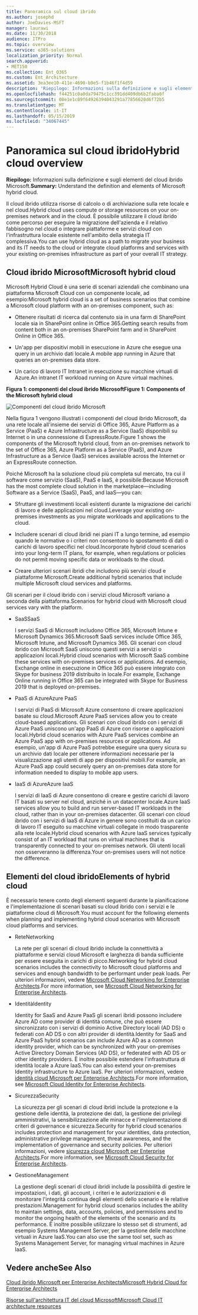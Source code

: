 ```yaml
---
title: Panoramica sul cloud ibrido
ms.author: josephd
author: JoeDavies-MSFT
manager: laurawi
ms.date: 11/30/2018
audience: ITPro
ms.topic: overview
ms.service: o365-solutions
localization_priority: Normal
search.appverid:
- MET150
ms.collection: Ent_O365
ms.custom: Ent_Architecture
ms.assetid: 3ea3ee10-411e-4690-b9e5-f1b46f1f4d59
description: 'Riepilogo: Informazioni sulla definizione e sugli elementi del cloud ibrido Microsoft.'
ms.openlocfilehash: f44251c0a0da79475c1cc391dd409db6b2faba0f
ms.sourcegitcommit: 08e1e1c09f64926394043291a77856620d6f72b5
ms.translationtype: MT
ms.contentlocale: it-IT
ms.lasthandoff: 05/15/2019
ms.locfileid: "34067445"
---
```

# <a name="hybrid-cloud-overview"></a><span data-ttu-id="4afa7-103">Panoramica sul cloud ibrido</span><span class="sxs-lookup"><span data-stu-id="4afa7-103">Hybrid cloud overview</span></span>

 <span data-ttu-id="4afa7-104">**Riepilogo:** Informazioni sulla definizione e sugli elementi del cloud ibrido Microsoft.</span><span class="sxs-lookup"><span data-stu-id="4afa7-104">**Summary:** Understand the definition and elements of Microsoft hybrid cloud.</span></span>
  
<span data-ttu-id="4afa7-105">Il cloud ibrido utilizza risorse di calcolo o di archiviazione sulla rete locale e nel cloud.</span><span class="sxs-lookup"><span data-stu-id="4afa7-105">Hybrid cloud uses compute or storage resources on your on-premises network and in the cloud.</span></span> <span data-ttu-id="4afa7-106">È possibile utilizzare il cloud ibrido come percorso per eseguire la migrazione dell'azienda e il relativo fabbisogno nel cloud o integrare piattaforme e servizi cloud con l'infrastruttura locale esistente nell'ambito della strategia IT complessiva.</span><span class="sxs-lookup"><span data-stu-id="4afa7-106">You can use hybrid cloud as a path to migrate your business and its IT needs to the cloud or integrate cloud platforms and services with your existing on-premises infrastructure as part of your overall IT strategy.</span></span>
  
## <a name="microsoft-hybrid-cloud"></a><span data-ttu-id="4afa7-107">Cloud ibrido Microsoft</span><span class="sxs-lookup"><span data-stu-id="4afa7-107">Microsoft hybrid cloud</span></span>

<span data-ttu-id="4afa7-108">Microsoft Hybrid Cloud è una serie di scenari aziendali che combinano una piattaforma Microsoft Cloud con un componente locale, ad esempio:</span><span class="sxs-lookup"><span data-stu-id="4afa7-108">Microsoft hybrid cloud is a set of business scenarios that combine a Microsoft cloud platform with an on-premises component, such as:</span></span> 
  
- <span data-ttu-id="4afa7-109">Ottenere risultati di ricerca dal contenuto sia in una farm di SharePoint locale sia in SharePoint online in Office 365.</span><span class="sxs-lookup"><span data-stu-id="4afa7-109">Getting search results from content both in an on-premises SharePoint farm and in SharePoint Online in Office 365.</span></span>
    
- <span data-ttu-id="4afa7-110">Un'app per dispositivi mobili in esecuzione in Azure che esegue una query in un archivio dati locale.</span><span class="sxs-lookup"><span data-stu-id="4afa7-110">A mobile app running in Azure that queries an on-premises data store.</span></span>
    
- <span data-ttu-id="4afa7-111">Un carico di lavoro IT Intranet in esecuzione su macchine virtuali di Azure.</span><span class="sxs-lookup"><span data-stu-id="4afa7-111">An intranet IT workload running on Azure virtual machines.</span></span>
    
<span data-ttu-id="4afa7-112">**Figura 1: componenti del cloud ibrido Microsoft**</span><span class="sxs-lookup"><span data-stu-id="4afa7-112">**Figure 1: Components of the Microsoft hybrid cloud**</span></span>

![Componenti del cloud ibrido Microsoft](media/Hybrid-Poster/MS-Hybrid-Cloud.png)
  
<span data-ttu-id="4afa7-114">Nella figura 1 vengono illustrati i componenti del cloud ibrido Microsoft, da una rete locale all'insieme dei servizi di Office 365, Azure Platform as a Service (PaaS) e Azure Infrastructure as a Service (IaaS) disponibili su Internet o in una connessione di ExpressRoute.</span><span class="sxs-lookup"><span data-stu-id="4afa7-114">Figure 1 shows the components of the Microsoft hybrid cloud, from an on-premises network to the set of Office 365, Azure Platform as a Service (PaaS), and Azure Infrastructure as a Service (IaaS) services available across the Internet or an ExpressRoute connection.</span></span>
  
<span data-ttu-id="4afa7-115">Poiché Microsoft ha la soluzione cloud più completa sul mercato, tra cui il software come servizio (SaaS), PaaS e IaaS, è possibile:</span><span class="sxs-lookup"><span data-stu-id="4afa7-115">Because Microsoft has the most complete cloud solution in the marketplace—including Software as a Service (SaaS), PaaS, and IaaS—you can:</span></span>
  
- <span data-ttu-id="4afa7-116">Sfruttare gli investimenti locali esistenti durante la migrazione dei carichi di lavoro e delle applicazioni nel cloud.</span><span class="sxs-lookup"><span data-stu-id="4afa7-116">Leverage your existing on-premises investments as you migrate workloads and applications to the cloud.</span></span>
    
- <span data-ttu-id="4afa7-117">Includere scenari di cloud ibridi nei piani IT a lungo termine, ad esempio quando le normative o i criteri non consentono lo spostamento di dati o carichi di lavoro specifici nel cloud.</span><span class="sxs-lookup"><span data-stu-id="4afa7-117">Incorporate hybrid cloud scenarios into your long-term IT plans, for example, when regulations or policies do not permit moving specific data or workloads to the cloud.</span></span>
    
- <span data-ttu-id="4afa7-118">Creare ulteriori scenari ibridi che includono più servizi cloud e piattaforme Microsoft.</span><span class="sxs-lookup"><span data-stu-id="4afa7-118">Create additional hybrid scenarios that include multiple Microsoft cloud services and platforms.</span></span>
    
<span data-ttu-id="4afa7-119">Gli scenari per il cloud ibrido con i servizi cloud Microsoft variano a seconda della piattaforma.</span><span class="sxs-lookup"><span data-stu-id="4afa7-119">Scenarios for hybrid cloud with Microsoft cloud services vary with the platform.</span></span>
  
- <span data-ttu-id="4afa7-120">SaaS</span><span class="sxs-lookup"><span data-stu-id="4afa7-120">SaaS</span></span>
    
    <span data-ttu-id="4afa7-121">I servizi SaaS di Microsoft includono Office 365, Microsoft Intune e Microsoft Dynamics 365.</span><span class="sxs-lookup"><span data-stu-id="4afa7-121">Microsoft SaaS services include Office 365, Microsoft Intune, and Microsoft Dynamics 365.</span></span> <span data-ttu-id="4afa7-122">Gli scenari con cloud ibrido con Microsoft SaaS uniscono questi servizi a servizi o applicazioni locali.</span><span class="sxs-lookup"><span data-stu-id="4afa7-122">Hybrid cloud scenarios with Microsoft SaaS combine these services with on-premises services or applications.</span></span> <span data-ttu-id="4afa7-123">Ad esempio, Exchange online in esecuzione in Office 365 può essere integrato con Skype for business 2019 distribuito in locale.</span><span class="sxs-lookup"><span data-stu-id="4afa7-123">For example, Exchange Online running in Office 365 can be integrated with Skype for Business 2019 that is deployed on-premises.</span></span>
    
- <span data-ttu-id="4afa7-124">PaaS di Azure</span><span class="sxs-lookup"><span data-stu-id="4afa7-124">Azure PaaS</span></span>
    
    <span data-ttu-id="4afa7-125">I servizi di PaaS di Microsoft Azure consentono di creare applicazioni basate su cloud.</span><span class="sxs-lookup"><span data-stu-id="4afa7-125">Microsoft Azure PaaS services allow you to create cloud-based applications.</span></span> <span data-ttu-id="4afa7-126">Gli scenari con cloud ibrido con i servizi di Azure PaaS uniscono un'app PaaS di Azure con risorse o applicazioni locali.</span><span class="sxs-lookup"><span data-stu-id="4afa7-126">Hybrid cloud scenarios with Azure PaaS services combine an Azure PaaS app with on-premises resources or applications.</span></span> <span data-ttu-id="4afa7-127">Ad esempio, un'app di Azure PaaS potrebbe eseguire una query sicura su un archivio dati locale per ottenere informazioni necessarie per la visualizzazione agli utenti di app per dispositivi mobili.</span><span class="sxs-lookup"><span data-stu-id="4afa7-127">For example, an Azure PaaS app could securely query an on-premises data store for information needed to display to mobile app users.</span></span>
    
- <span data-ttu-id="4afa7-128">IaaS di Azure</span><span class="sxs-lookup"><span data-stu-id="4afa7-128">Azure IaaS</span></span>
    
    <span data-ttu-id="4afa7-129">I servizi di IaaS di Azure consentono di creare e gestire carichi di lavoro IT basati su server nel cloud, anziché in un datacenter locale.</span><span class="sxs-lookup"><span data-stu-id="4afa7-129">Azure IaaS services allow you to build and run server-based IT workloads in the cloud, rather than in your on-premises datacenter.</span></span> <span data-ttu-id="4afa7-130">Gli scenari con cloud ibrido con i servizi di IaaS di Azure in genere sono costituiti da un carico di lavoro IT eseguito su macchine virtuali collegate in modo trasparente alla rete locale.</span><span class="sxs-lookup"><span data-stu-id="4afa7-130">Hybrid cloud scenarios with Azure IaaS services typically consist of an IT workload that runs on virtual machines that is transparently connected to your on-premises network.</span></span> <span data-ttu-id="4afa7-131">Gli utenti locali non osserveranno la differenza.</span><span class="sxs-lookup"><span data-stu-id="4afa7-131">Your on-premises users will not notice the difference.</span></span>
    
## <a name="elements-of-hybrid-cloud"></a><span data-ttu-id="4afa7-132">Elementi del cloud ibrido</span><span class="sxs-lookup"><span data-stu-id="4afa7-132">Elements of hybrid cloud</span></span>

<span data-ttu-id="4afa7-133">È necessario tenere conto degli elementi seguenti durante la pianificazione e l'implementazione di scenari basati su cloud ibrido con i servizi e le piattaforme cloud di Microsoft.</span><span class="sxs-lookup"><span data-stu-id="4afa7-133">You must account for the following elements when planning and implementing hybrid cloud scenarios with Microsoft cloud platforms and services.</span></span>
  
- <span data-ttu-id="4afa7-134">Rete</span><span class="sxs-lookup"><span data-stu-id="4afa7-134">Networking</span></span>
    
    <span data-ttu-id="4afa7-135">La rete per gli scenari di cloud ibrido include la connettività a piattaforme e servizi cloud Microsoft e larghezza di banda sufficiente per essere eseguita in carichi di picco.</span><span class="sxs-lookup"><span data-stu-id="4afa7-135">Networking for hybrid cloud scenarios includes the connectivity to Microsoft cloud platforms and services and enough bandwidth to be performant under peak loads.</span></span> <span data-ttu-id="4afa7-136">Per ulteriori informazioni, vedere [Microsoft Cloud Networking for Enterprise Architects](microsoft-cloud-networking-for-enterprise-architects.md).</span><span class="sxs-lookup"><span data-stu-id="4afa7-136">For more information, see [Microsoft Cloud Networking for Enterprise Architects](microsoft-cloud-networking-for-enterprise-architects.md).</span></span>
    
- <span data-ttu-id="4afa7-137">Identità</span><span class="sxs-lookup"><span data-stu-id="4afa7-137">Identity</span></span>
    
    <span data-ttu-id="4afa7-138">Identity for SaaS and Azure PaaS gli scenari ibridi possono includere Azure AD come provider di identità comune, che può essere sincronizzato con i servizi di dominio Active Directory locali (AD DS) o federati con AD DS o con altri provider di identità.</span><span class="sxs-lookup"><span data-stu-id="4afa7-138">Identity for SaaS and Azure PaaS hybrid scenarios can include Azure AD as a common identity provider, which can be synchronized with your on-premises Active Directory Domain Services (AD DS), or federated with AD DS or other identity providers.</span></span> <span data-ttu-id="4afa7-139">È inoltre possibile estendere l'infrastruttura di identità locale a Azure IaaS.</span><span class="sxs-lookup"><span data-stu-id="4afa7-139">You can also extend your on-premises Identity infrastructure to Azure IaaS.</span></span> <span data-ttu-id="4afa7-140">Per ulteriori informazioni, vedere [identità cloud Microsoft per Enterprise Architects](microsoft-cloud-it-architecture-resources.md#identity).</span><span class="sxs-lookup"><span data-stu-id="4afa7-140">For more information, see [Microsoft Cloud Identity for Enterprise Architects](microsoft-cloud-it-architecture-resources.md#identity).</span></span>
    
- <span data-ttu-id="4afa7-141">Sicurezza</span><span class="sxs-lookup"><span data-stu-id="4afa7-141">Security</span></span>
    
    <span data-ttu-id="4afa7-142">La sicurezza per gli scenari di cloud ibridi include la protezione e la gestione delle identità, la protezione dei dati, la gestione dei privilegi amministrativi, la sensibilizzazione alle minacce e l'implementazione di criteri di governance e sicurezza.</span><span class="sxs-lookup"><span data-stu-id="4afa7-142">Security for hybrid cloud scenarios includes protection and management for your identities, data protection, administrative privilege management, threat awareness, and the implementation of governance and security policies.</span></span> <span data-ttu-id="4afa7-143">Per ulteriori informazioni, vedere [sicurezza cloud Microsoft per Enterprise Architects](microsoft-cloud-it-architecture-resources.md#security).</span><span class="sxs-lookup"><span data-stu-id="4afa7-143">For more information, see [Microsoft Cloud Security for Enterprise Architects](microsoft-cloud-it-architecture-resources.md#security).</span></span>
    
- <span data-ttu-id="4afa7-144">Gestione</span><span class="sxs-lookup"><span data-stu-id="4afa7-144">Management</span></span>
    
    <span data-ttu-id="4afa7-145">La gestione degli scenari di cloud ibridi include la possibilità di gestire le impostazioni, i dati, gli account, i criteri e le autorizzazioni e di monitorare l'integrità continua degli elementi dello scenario e le relative prestazioni.</span><span class="sxs-lookup"><span data-stu-id="4afa7-145">Management for hybrid cloud scenarios includes the ability to maintain settings, data, accounts, policies, and permissions and to monitor the ongoing health of the elements of the scenario and its performance.</span></span> <span data-ttu-id="4afa7-146">È inoltre possibile utilizzare lo stesso set di strumenti, ad esempio Systems Management Server, per la gestione delle macchine virtuali in Azure IaaS.</span><span class="sxs-lookup"><span data-stu-id="4afa7-146">You can also use the same tool set, such as Systems Management Server, for managing virtual machines in Azure IaaS.</span></span>
    
## <a name="see-also"></a><span data-ttu-id="4afa7-147">Vedere anche</span><span class="sxs-lookup"><span data-stu-id="4afa7-147">See Also</span></span>

[<span data-ttu-id="4afa7-148">Cloud ibrido Microsoft per Enterprise Architects</span><span class="sxs-lookup"><span data-stu-id="4afa7-148">Microsoft Hybrid Cloud for Enterprise Architects</span></span>](microsoft-hybrid-cloud-for-enterprise-architects.md)
  
[<span data-ttu-id="4afa7-149">Risorse sull'architettura IT del cloud Microsoft</span><span class="sxs-lookup"><span data-stu-id="4afa7-149">Microsoft Cloud IT architecture resources</span></span>](microsoft-cloud-it-architecture-resources.md)

